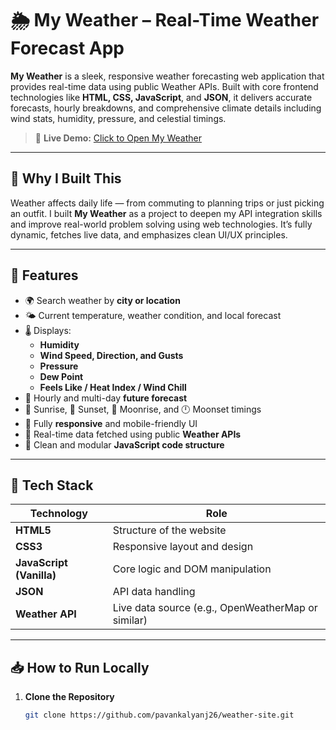 # 🌦️ My Weather – Real-Time Weather Forecast App

**My Weather** is a sleek, responsive weather forecasting web application that provides real-time data using public Weather APIs. Built with core frontend technologies like **HTML, CSS, JavaScript**, and **JSON**, it delivers accurate forecasts, hourly breakdowns, and comprehensive climate details including wind stats, humidity, pressure, and celestial timings.

> 🔗 **Live Demo:** [Click to Open My Weather](https://pavankalyanj26.github.io/weather-site/)

---

## 📌 Why I Built This

Weather affects daily life — from commuting to planning trips or just picking an outfit. I built **My Weather** as a project to deepen my API integration skills and improve real-world problem solving using web technologies. It’s fully dynamic, fetches live data, and emphasizes clean UI/UX principles.

---

## 🚀 Features

- 🌍 Search weather by **city or location**
- 🌤️ Current temperature, weather condition, and local forecast
- 🌡️ Displays:
  - **Humidity**
  - **Wind Speed, Direction, and Gusts**
  - **Pressure**
  - **Dew Point**
  - **Feels Like / Heat Index / Wind Chill**
- 📆 Hourly and multi-day **future forecast**
- 🌅 Sunrise, 🌇 Sunset, 🌙 Moonrise, and 🕛 Moonset timings
- 📱 Fully **responsive** and mobile-friendly UI
- 🎯 Real-time data fetched using public **Weather APIs**
- 🧠 Clean and modular **JavaScript code structure**

---

## 🧪 Tech Stack

| Technology | Role |
|------------|------|
| **HTML5** | Structure of the website |
| **CSS3**  | Responsive layout and design |
| **JavaScript (Vanilla)** | Core logic and DOM manipulation |
| **JSON** | API data handling |
| **Weather API** | Live data source (e.g., OpenWeatherMap or similar) |

---

## 📥 How to Run Locally

1. **Clone the Repository**
   ```bash
   git clone https://github.com/pavankalyanj26/weather-site.git
